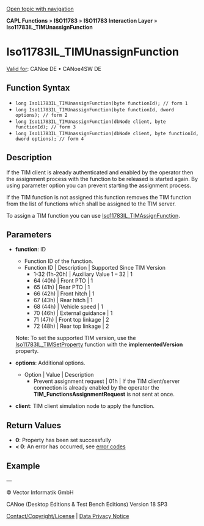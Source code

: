 [Open topic with navigation](../../../../../../CANoeDEFamily.htm#Topics/CAPLFunctions/ISO11783/ISOInteractionLayer/Functions/CAPLfunctionIso11783ILtimUnassignFunction.md)

**CAPL Functions** » **ISO11783** » **ISO11783 Interaction Layer** » **Iso11783IL_TIMUnassignFunction**

# Iso11783IL_TIMUnassignFunction

[Valid for](../../../../Shared/FeatureAvailability.md): CANoe DE • CANoe4SW DE

## Function Syntax

- `long Iso11783IL_TIMUnassignFunction(byte functionId); // form 1`
- `long Iso11783IL_TIMUnassignFunction(byte functionId, dword options); // form 2`
- `long Iso11783IL_TIMUnassignFunction(dbNode client, byte functionId); // form 3`
- `long Iso11783IL_TIMUnassignFunction(dbNode client, byte functionId, dword options); // form 4`

## Description

If the TIM client is already authenticated and enabled by the operator then the assignment process with the function to be released is started again. By using parameter option you can prevent starting the assignment process.

If the TIM function is not assigned this function removes the TIM function from the list of functions which shall be assigned to the TIM server.

To assign a TIM function you can use [Iso11783IL_TIMAssignFunction](CAPLfunctionIso11783ILtimAssignFunction.md).

## Parameters

- **function**: ID
  - Function ID of the function.
  - Function ID | Description | Supported Since TIM Version
    - 1-32 (1h-20h) | Auxiliary Value 1 – 32 | 1
    - 64 (40h) | Front PTO | 1
    - 65 (41h) | Rear PTO | 1
    - 66 (42h) | Front hitch | 1
    - 67 (43h) | Rear hitch | 1
    - 68 (44h) | Vehicle speed | 1
    - 70 (46h) | External guidance | 1
    - 71 (47h) | Front top linkage | 2
    - 72 (48h) | Rear top linkage | 2

  Note: To set the supported TIM version, use the [Iso11783IL_TIMSetProperty](CAPLfunctionIso11783ILtimSetProperty.md) function with the **implementedVersion** property.

- **options**: Additional options.
  - Option | Value | Description
    - Prevent assignment request | 01h | If the TIM client/server connection is already enabled by the operator the **TIM_FunctionsAssignmentRequest** is not sent at once.

- **client**: TIM client simulation node to apply the function.

## Return Values

- **0**: Property has been set successfully
- **< 0**: An error has occurred, see [error codes](../../../CAPLfunctionsISOj1939ErrorCodes.md)

## Example

—

© Vector Informatik GmbH

CANoe (Desktop Editions & Test Bench Editions) Version 18 SP3

[Contact/Copyright/License](../../../../Shared/ContactCopyrightLicense.md) | [Data Privacy Notice](https://www.vector.com/int/en/company/get-info/privacy-policy/)